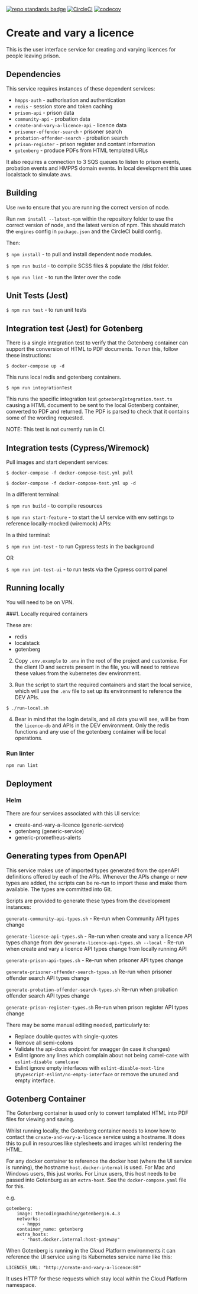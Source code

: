 [![repo standards badge](https://img.shields.io/badge/dynamic/json?color=blue&style=flat&logo=github&label=MoJ%20Compliant&query=%24.result&url=https%3A%2F%2Foperations-engineering-reports.cloud-platform.service.justice.gov.uk%2Fapi%2Fv1%2Fcompliant_public_repositories%2Fcreate-and-vary-a-licence)](https://operations-engineering-reports.cloud-platform.service.justice.gov.uk/public-github-repositories.html#create-and-vary-a-licence 'Link to report')
[![CircleCI](https://circleci.com/gh/ministryofjustice/create-and-vary-a-licence/tree/main.svg?style=svg)](https://circleci.com/gh/ministryofjustice/create-and-vary-a-licence)
[![codecov](https://codecov.io/gh/ministryofjustice/create-and-vary-a-licence/branch/main/graph/badge.svg?token=S8DS3BV91P)](https://codecov.io/gh/ministryofjustice/create-and-vary-a-licence)

# Create and vary a licence

This is the user interface service for creating and varying licences for people
leaving prison.

## Dependencies

This service requires instances of these dependent services:

- `hmpps-auth` - authorisation and authentication
- `redis` - session store and token caching
- `prison-api` - prison data
- `community-api` - probation data
- `create-and-vary-a-licence-api` - licence data
- `prisoner-offender-search` - prisoner search
- `probation-offender-search` - probation search
- `prison-register` - prison register and contant information
- `gotenberg` - produce PDFs from HTML templated URLs

It also requires a connection to 3 SQS queues to listen to prison events, probation events and HMPPS domain events.
In local development this uses localstack to simulate aws.

## Building

Use `nvm` to ensure that you are running the correct version of node.

Run `nvm install --latest-npm` within the repository folder to use the correct version of node, and the latest version of npm. This should match the `engines` config in `package.json` and the CircleCI build config.

Then:

`$ npm install` - to pull and install dependent node modules.

`$ npm run build` - to compile SCSS files & populate the /dist folder.

`$ npm run lint` - to run the linter over the code

## Unit Tests (Jest)

`$ npm run test` - to run unit tests

## Integration test (Jest) for Gotenberg

There is a single integration test to verify that the Gotenberg container can support the
conversion of HTML to PDF documents. To run this, follow these instructions:

`$ docker-compose up -d`

This runs local redis and gotenberg containers.

`$ npm run integrationTest`

This runs the specific integration test `gotenbergIntegration.test.ts` causing a HTML document
to be sent to the local Gotenberg container, converted to PDF and returned. The PDF is parsed
to check that it contains some of the wording requested.

NOTE: This test is not currently run in CI.

## Integration tests (Cypress/Wiremock)

Pull images and start dependent services:

`$ docker-compose -f docker-compose-test.yml pull`

`$ docker-compose -f docker-compose-test.yml up -d`

In a different terminal:

`$ npm run build` - to compile resources

`$ npm run start-feature` - to start the UI service with env settings to reference locally-mocked (wiremock) APIs:

In a third terminal:

`$ npm run int-test` - to run Cypress tests in the background

OR

`$ npm run int-test-ui` - to run tests via the Cypress control panel

## Running locally

You will need to be on VPN.

###1. Locally required containers

These are:

- redis
- localstack
- gotenberg

2. Copy `.env.example` to `.env` in the root of the project and customise.
   For the client ID and secrets present in the file, you will need to retrieve these values from the kubernetes dev environment.

3. Run the script to start the required containers and start the local service, which will use the `.env` file to set up its environment to reference the DEV APIs.

`$ ./run-local.sh`

4. Bear in mind that the login details, and all data you will see, will be from the `licence-db` and APIs in the DEV environment. Only the redis functions and any use of the gotenberg container will be local operations.

### Run linter

`npm run lint`

## Deployment

### Helm

There are four services associated with this UI service:

- create-and-vary-a-licence (generic-service)
- gotenberg (generic-service)
- generic-prometheus-alerts

## Generating types from OpenAPI

This service makes use of imported types generated from the openAPI definitions offered by each of the APIs.
Whenever the APIs change or new types are added, the scripts can be re-run to import these and make them available.
The types are committed into Git.

Scripts are provided to generate these types from the development instances:

`generate-community-api-types.sh` - Re-run when Community API types change

`generate-licence-api-types.sh` - Re-run when create and vary a licence API types change from dev
`generate-licence-api-types.sh --local` - Re-run when create and vary a licence API types change from locally running API

`generate-prison-api-types.sh` - Re-run when prisoner API types change

`generate-prisoner-offender-search-types.sh` Re-run when prisoner offender search API types change

`generate-probation-offender-search-types.sh` Re-run when probation offender search API types change

`generate-prison-register-types.sh` Re-run when prison register API types change

There may be some manual editing needed, particularly to:

- Replace double quotes with single-quotes
- Remove all semi-colons
- Validate the api-docs endpoint for swagger (in case it changes)
- Eslint ignore any lines which complain about not being camel-case with `eslint-disable camelcase`
- Eslint ignore empty interfaces with `eslint-disable-next-line @typescript-eslint/no-empty-interface`
  or remove the unused and empty interface.

## Gotenberg Container

The Gotenberg container is used only to convert templated HTML into PDF files for viewing and saving.

Whilst running locally, the Gotenberg container needs to know how to contact the `create-and-vary-a-licence` service
using a hostname. It does this to pull in resources like stylesheets and images whilst rendering the HTML.

For any docker container to reference the docker host (where the UI service is running), the hostname
`host.docker-internal` is used. For Mac and Windows users, this just works. For Linux users, this host
needs to be passed into Gotenburg as an `extra-host`. See the `docker-compose.yaml` file for this.

e.g.

```angular2html
gotenberg:
    image: thecodingmachine/gotenberg:6.4.3
    networks:
      - hmpps
    container_name: gotenberg
    extra_hosts:
      - "host.docker.internal:host-gateway"
```

When Gotenberg is running in the Cloud Platform environments it can reference the UI service using its
Kubernetes service name like this:

```angular2html
LICENCES_URL: "http://create-and-vary-a-licence:80"
```

It uses HTTP for these requests which stay local within the Cloud Platform namespace.
